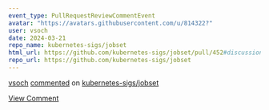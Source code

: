 ```yaml
---
event_type: PullRequestReviewCommentEvent
avatar: "https://avatars.githubusercontent.com/u/814322?"
user: vsoch
date: 2024-03-21
repo_name: kubernetes-sigs/jobset
html_url: https://github.com/kubernetes-sigs/jobset/pull/452#discussion_r1534663588
repo_url: https://github.com/kubernetes-sigs/jobset
---
```


<a href='https://github.com/vsoch' target='_blank'>vsoch</a> <a href='https://github.com/kubernetes-sigs/jobset/pull/452#discussion_r1534663588' target='_blank'>commented</a> on <a href='https://github.com/kubernetes-sigs/jobset' target='_blank'>kubernetes-sigs/jobset</a>

<a href='https://github.com/kubernetes-sigs/jobset/pull/452#discussion_r1534663588' target='_blank'>View Comment</a>